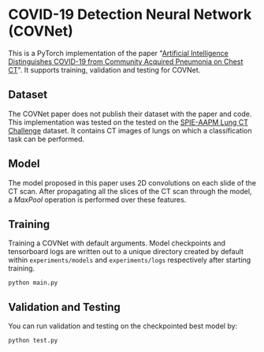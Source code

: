 # COVID-19 Detection Neural Network (COVNet)
This is a PyTorch implementation of the paper "[Artificial Intelligence Distinguishes COVID-19 from Community Acquired Pneumonia on Chest CT](https://pubs.rsna.org/doi/10.1148/radiol.2020200905)". It supports training, validation and testing for COVNet.

## Dataset
The COVNet paper does not publish their dataset with the paper and code. This implementation was tested on the  tested on the [SPIE-AAPM Lung CT Challenge](https://wiki.cancerimagingarchive.net/display/Public/SPIE-AAPM+Lung+CT+Challenge) dataset. It contains CT images of lungs on which a classification task can be performed. 

## Model
The model proposed in this paper uses 2D convolutions on each slide of the CT scan. After propagating all the slices of the CT scan through the model, a *MaxPool* operation is performed over these features. 

## Training

Training a COVNet with default arguments. Model checkpoints and tensorboard logs are written out to a unique directory created by default within `experiments/models` and `experiments/logs` respectively after starting training.

```
python main.py
```

## Validation and Testing
You can run validation and testing on the checkpointed best model by:
```
python test.py
``` 

